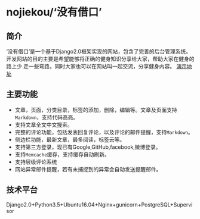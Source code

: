 # nojiekou/‘没有借口’

## 简介
‘没有借口’是一个基于Django2.0框架实现的网站，包含了完善的后台管理系统。 开发网站的目的主要是希望能够将正确的健身知识分享给大家，帮助大家在健身的路上少
走一些弯路，同时大家也可以在网站叫一起交流，分享健身内容。 <a href='http://www.nojiekou.com'>演示地址</a>

## 主要功能
- 文章，页面，分类目录，标签的添加，删除，编辑等。文章及页面支持`Markdown`，支持代码高亮。
- 支持文章全文中文搜索。
- 完整的评论功能，包括发表回复评论，以及评论的邮件提醒，支持`Markdown`。
- 侧边栏功能，最新文章，最多阅读，标签云等。
- 支持第三方登录，现已有Google,GitHub,facebook,微博登录。
- 支持`Memcache`缓存，支持缓存自动刷新。
- 支持层级评论系统
- 网站异常邮件提醒，若有未捕捉到的异常会自动发送提醒邮件。

## 技术平台
Django2.0+Python3.5+Ubuntu16.04+Nginx+gunicorn+PostgreSQL+Supervisor
